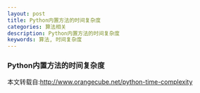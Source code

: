 ```yaml
---
layout: post
title: Python内置方法的时间复杂度
categories: 算法相关
description: Python内置方法的时间复杂度
keywords: 算法, 时间复杂度
---
```

### Python内置方法的时间复杂度
本文转载自:http://www.orangecube.net/python-time-complexity
